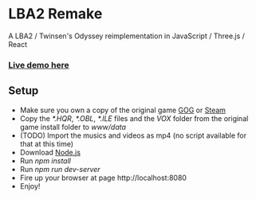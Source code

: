 # LBA2 Remake
A LBA2 / Twinsen's Odyssey reimplementation in JavaScript / Three.js / React

### [Live demo here](http://lba2remake.xesf.net)

## Setup

* Make sure you own a copy of the original game
  [GOG](https://www.gog.com/game/little_big_adventure_2) or [Steam](http://store.steampowered.com/app/398000/Little_Big_Adventure_2/)
* Copy the _*.HQR_, _*.OBL_, _*.ILE_ files and the _VOX_ folder from the original game install folder to _www/data_
* (TODO) Import the musics and videos as mp4 (no script available for that at this time)
* Download [Node.js](https://nodejs.org)
* Run _npm install_
* Run _npm run dev-server_
* Fire up your browser at page http://localhost:8080
* Enjoy!